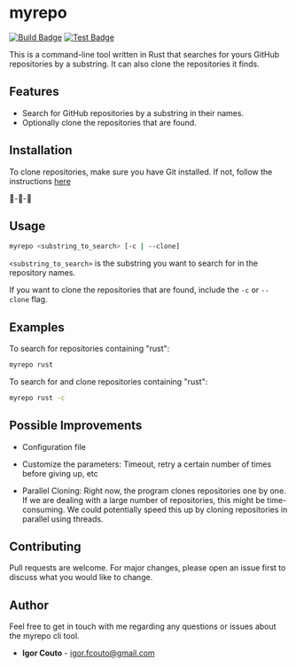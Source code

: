 # myrepo

[![Build Badge](https://github.com/igor-couto/myrepo/actions/workflows/build.yml/badge.svg)](https://github.com/igor-couto/myrepo/actions/workflows/build.yml)
[![Test Badge](https://github.com/igor-couto/myrepo/actions/workflows/test.yml/badge.svg)](https://github.com/igor-couto/myrepo/actions/workflows/test.yml)

This is a command-line tool written in Rust that searches for yours GitHub repositories by a substring. It can also clone the repositories it finds.

## Features

- Search for GitHub repositories by a substring in their names.
- Optionally clone the repositories that are found.

## Installation

To clone repositories, make sure you have Git installed. If not, follow the instructions [here](https://git-scm.com/downloads)

🚧-🚧-🚧

## Usage
```bash
myrepo <substring_to_search> [-c | --clone]
```

`<substring_to_search>` is the substring you want to search for in the repository names.

If you want to clone the repositories that are found, include the `-c` or `--clone` flag.

## Examples
To search for repositories containing "rust":

```bash
myrepo rust
```

To search for and clone repositories containing "rust":

```bash
myrepo rust -c
```

## Possible Improvements

- Configuration file

- Customize the parameters: Timeout, retry a certain number of times before giving up, etc

- Parallel Cloning: Right now, the program clones repositories one by one. If we are dealing with a large number of repositories, this might be time-consuming. We could potentially speed this up by cloning repositories in parallel using threads.

## Contributing

Pull requests are welcome. For major changes, please open an issue first to discuss what you would like to change.

## Author

Feel free to get in touch with me regarding any questions or issues about the myrepo cli tool.

* **Igor Couto** - [igor.fcouto@gmail.com](mailto:igor.fcouto@gmail.com)